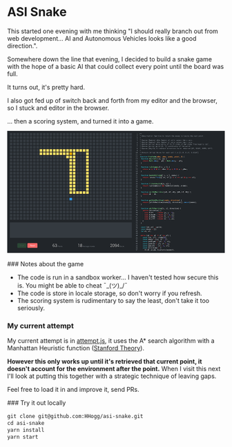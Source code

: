# ASI Snake

This started one evening with me thinking "I should really branch out from web development... AI and Autonomous Vehicles looks like a good direction.".

Somewhere down the line that evening, I decided to build a snake game with the hope of a basic AI that could collect every point until the board was full.

It turns out, it's pretty hard. 

I also got fed up of switch back and forth from my editor and the browser, so I stuck and editor in the browser. 

... then a scoring system, and turned it into a game. 

![](./screenshot.png)

### Notes about the game
* The code is run in a sandbox worker... I haven't tested how secure this is. You might be able to cheat ¯\_(ツ)_/¯
* The code is store in locale storage, so don't worry if you refresh. 
* The scoring system is rudimentary to say the least, don't take it too seriously. 

### My current attempt 

My current attempt is in [attempt.js](./attempt.js), it uses the A* search algorithm with a Manhattan Heuristic function ([Stanford Theory](http://theory.stanford.edu/~amitp/GameProgramming/Heuristics.html)). 

**However this only works up until it's retrieved that current point, it doesn't account for the environment after the point.** When I visit this next I'll look at putting this together with a strategic technique of leaving gaps.

Feel free to load it in and improve it, send PRs. 

### Try it out locally
```
git clone git@github.com:HHogg/asi-snake.git
cd asi-snake
yarn install
yarn start
```
